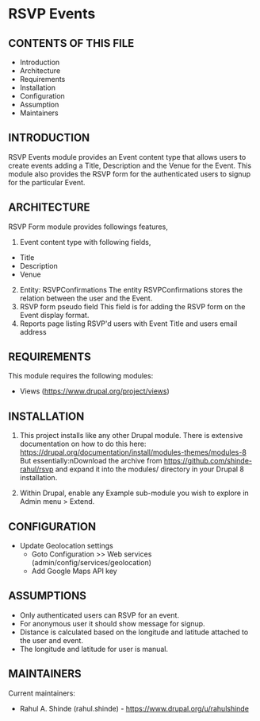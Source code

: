 RSVP Events
====

CONTENTS OF THIS FILE
---------------------   
* Introduction
* Architecture
* Requirements
* Installation
* Configuration
* Assumption
* Maintainers

INTRODUCTION
------------

RSVP Events module provides an Event content type that allows users to create events adding a Title, Description and 
the Venue for the Event. This module also provides the RSVP form for the authenticated users to signup for 
the particular Event. 


ARCHITECTURE
------------
RSVP Form module provides followings features,
1. Event content type with following fields,
* Title
* Description
* Venue
2. Entity: RSVPConfirmations 
The entity RSVPConfirmations stores the relation between the user and the Event.
3. RSVP form pseudo field
This field is for adding the RSVP form on the Event display format.
4. Reports page listing RSVP'd users with Event Title and users email address


REQUIREMENTS	
------------

This module requires the following modules:
* Views (https://www.drupal.org/project/views)


INSTALLATION
------------

1. This project installs like any other Drupal module. There is extensive
documentation on how to do this here:
https://drupal.org/documentation/install/modules-themes/modules-8 
But essentially:nDownload the archive from https://github.com/shinde-rahul/rsvp and expand it into the modules/ 
directory in your Drupal 8 installation.

2. Within Drupal, enable any Example sub-module you wish to explore in Admin
menu > Extend.


CONFIGURATION
-------------

* Update Geolocation settings
    - Goto Configuration >> Web services (admin/config/services/geolocation)
    - Add Google Maps API key


ASSUMPTIONS
-----------

* Only authenticated users can RSVP for an event.
* For anonymous user it should show message for signup.
* Distance is calculated based on the longitude and latitude attached to the user and event.
* The longitude and latitude for user is manual.



MAINTAINERS
-----------

Current maintainers:
* Rahul A. Shinde (rahul.shinde) - https://www.drupal.org/u/rahulshinde
